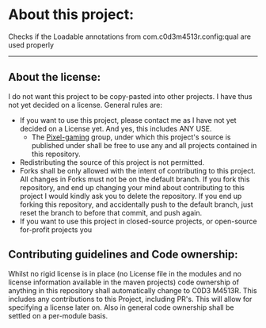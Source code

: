 # About this project:
Checks if the Loadable annotations from com.c0d3m4513r.config:qual are used properly
__________

## About the license:

I do not want this project to be copy-pasted into other projects.
I have thus not yet decided on a license.
General rules are:
- If you want to use this project, please contact me as I have not yet decided on a License yet. And yes, this includes ANY USE.
    - The [Pixel-gaming](https://pixelgaming.co) group, under which this project's source is published under shall be free to use any and all projects contained in this repository.
- Redistributing the source of this project is not permitted.
- Forks shall be only allowed with the intent of contributing to this project.
  All changes in Forks must not be on the default branch.
  If you fork this repository, and end up changing your mind about contributing to this project I would kindly ask you to delete the repository.
  If you end up forking this repository, and accidentally push to the default branch, just reset the branch to before that commit, and push again.
- If you want to use this project in closed-source projects, or open-source for-profit projects you

## Contributing guidelines and Code ownership:

Whilst no rigid license is in place (no License file in the modules and no license information available in the maven projects) code ownership of anything in this repository shall automatically change to C0D3 M4513R.
This includes any contributions to this Project, including PR's.
This will allow for specifying a license later on.
Also in general code ownership shall be settled on a per-module basis.
